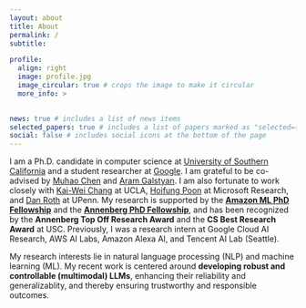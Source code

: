 ```yaml
---
layout: about
title: About
permalink: /
subtitle: 

profile:
  align: right
  image: profile.jpg
  image_circular: true # crops the image to make it circular
  more_info: >
    

news: true # includes a list of news items
selected_papers: true # includes a list of papers marked as "selected={true}"
social: false # includes social icons at the bottom of the page
---
```


I am a Ph.D. candidate in computer science at [University of Southern California](https://www.usc.edu/) and a student researcher at [Google](https://research.google/teams/cloud-ai/). I am grateful to be co-advised by [Muhao Chen](https://muhaochen.github.io) and [Aram Galstyan](https://scholar.google.com/citations?user=rJTwW0MAAAAJ&hl=en). I am also fortunate to work closely with [Kai-Wei Chang](http://web.cs.ucla.edu/~kwchang/) at UCLA, [Hoifung Poon](https://www.microsoft.com/en-us/research/people/hoifung/) at Microsoft Research, and [Dan Roth](https://www.cis.upenn.edu/~danroth/) at UPenn. My research is supported by the **[Amazon ML PhD Fellowship](https://trustedai.usc.edu/20222023-amazon-ml-fellows-1)** and the **[Annenberg PhD Fellowship](https://graduateschool.usc.edu/fellowships/fellowships-for-phd-students/)**, and has been recognized by the **Annenberg Top Off Research Award** and the **CS Best Research Award** at USC. Previously, I was a research intern at Google Cloud AI Research, AWS AI Labs, Amazon Alexa AI, and Tencent AI Lab (Seattle).

My research interests lie in natural language processing (NLP) and machine learning (ML). My recent work is centered around **developing robust and controllable (multimodal) LLMs**, enhancing their reliability and generalizablity, and thereby ensuring trustworthy and responsible outcomes.




